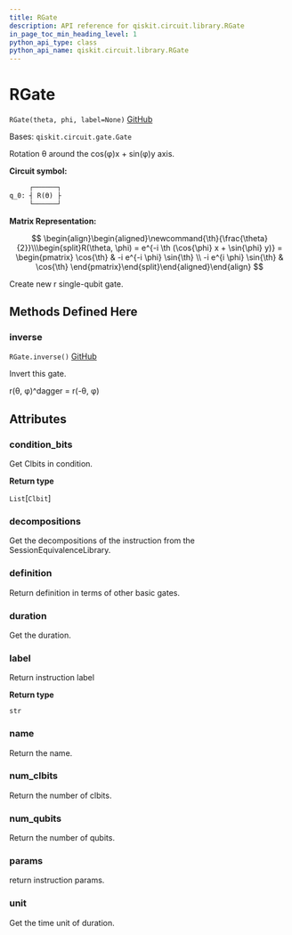 ```yaml
---
title: RGate
description: API reference for qiskit.circuit.library.RGate
in_page_toc_min_heading_level: 1
python_api_type: class
python_api_name: qiskit.circuit.library.RGate
---
```


# RGate

<span id="qiskit.circuit.library.RGate" />

`RGate(theta, phi, label=None)` [GitHub](https://github.com/qiskit/qiskit/tree/stable/0.20/qiskit/circuit/library/standard_gates/r.py "view source code")

Bases: `qiskit.circuit.gate.Gate`

Rotation θ around the cos(φ)x + sin(φ)y axis.

**Circuit symbol:**

```python
     ┌──────┐
q_0: ┤ R(ϴ) ├
     └──────┘
```

**Matrix Representation:**

$$
 \begin{align}\begin{aligned}\newcommand{\th}{\frac{\theta}{2}}\\\begin{split}R(\theta, \phi) = e^{-i \th (\cos{\phi} x + \sin{\phi} y)} =
    \begin{pmatrix}
        \cos{\th} & -i e^{-i \phi} \sin{\th} \\
        -i e^{i \phi} \sin{\th} & \cos{\th}
    \end{pmatrix}\end{split}\end{aligned}\end{align} 
$$

Create new r single-qubit gate.

## Methods Defined Here

### inverse

<span id="qiskit.circuit.library.RGate.inverse" />

`RGate.inverse()` [GitHub](https://github.com/qiskit/qiskit/tree/stable/0.20/qiskit/circuit/library/standard_gates/r.py "view source code")

Invert this gate.

r(θ, φ)^dagger = r(-θ, φ)

## Attributes

<span id="qiskit.circuit.library.RGate.condition_bits" />

### condition\_bits

Get Clbits in condition.

**Return type**

`List`\[`Clbit`]

<span id="qiskit.circuit.library.RGate.decompositions" />

### decompositions

Get the decompositions of the instruction from the SessionEquivalenceLibrary.

<span id="qiskit.circuit.library.RGate.definition" />

### definition

Return definition in terms of other basic gates.

<span id="qiskit.circuit.library.RGate.duration" />

### duration

Get the duration.

<span id="qiskit.circuit.library.RGate.label" />

### label

Return instruction label

**Return type**

`str`

<span id="qiskit.circuit.library.RGate.name" />

### name

Return the name.

<span id="qiskit.circuit.library.RGate.num_clbits" />

### num\_clbits

Return the number of clbits.

<span id="qiskit.circuit.library.RGate.num_qubits" />

### num\_qubits

Return the number of qubits.

<span id="qiskit.circuit.library.RGate.params" />

### params

return instruction params.

<span id="qiskit.circuit.library.RGate.unit" />

### unit

Get the time unit of duration.

